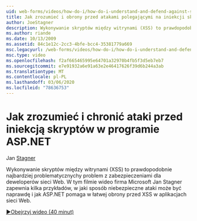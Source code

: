 ```yaml
---
uid: web-forms/videos/how-do-i/how-do-i-understand-and-defend-against-script-injection-attacks-in-aspnet
title: Jak zrozumieć i obrony przed atakami polegającymi na iniekcji skryptów w programie ASP.NET | Microsoft Docs
author: JoeStagner
description: Wykonywanie skryptów między witrynami (XSS) to prawdopodobnie najbardziej problematycznychy problem z zabezpieczeniami dla deweloperów sieci Web. W tym filmie wideo firma Microsoft Janusz Stagner Pro...
ms.author: riande
ms.date: 10/13/2009
ms.assetid: 84c1e12c-2cc3-4bfe-bcc4-35381779a669
msc.legacyurl: /web-forms/videos/how-do-i/how-do-i-understand-and-defend-against-script-injection-attacks-in-aspnet
msc.type: video
ms.openlocfilehash: f2af665465995e64701a32970b4fb5f3d5eb7eb7
ms.sourcegitcommit: e7e91932a6e91a63e2e46417626f39d6b244a3ab
ms.translationtype: MT
ms.contentlocale: pl-PL
ms.lasthandoff: 03/06/2020
ms.locfileid: "78636753"
---
```

# <a name="how-do-i-understand-and-defend-against-script-injection-attacks-in-aspnet"></a>Jak zrozumieć i chronić ataki przed iniekcją skryptów w programie ASP.NET

Jan [Stagner](https://github.com/JoeStagner)

Wykonywanie skryptów między witrynami (XSS) to prawdopodobnie najbardziej problematycznychy problem z zabezpieczeniami dla deweloperów sieci Web. W tym filmie wideo firma Microsoft Jan Stagner zapewnia kilka przykładów, w jaki sposób niebezpieczne ataki może być naprawdę i jak ASP.NET pomaga w łatwej obrony przed XSS w aplikacjach sieci Web.

[&#9654;Obejrzyj wideo (40 minut)](https://channel9.msdn.com/Blogs/ASP-NET-Site-Videos/how-do-i-understand-and-defend-against-script-injection-attacks-in-aspnet)
